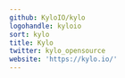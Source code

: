 ```yaml
---
github: KyloIO/kylo
logohandle: kyloio
sort: kylo
title: Kylo
twitter: kylo_opensource
website: 'https://kylo.io/'
---
```

